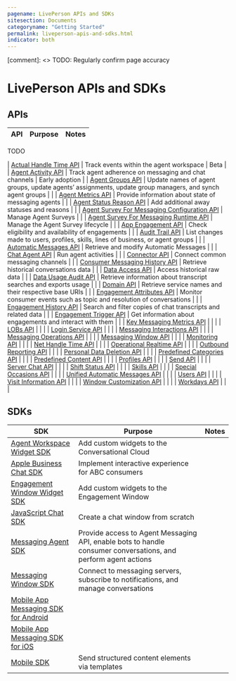 ```yaml
---
pagename: LivePerson APIs and SDKs
sitesection: Documents
categoryname: "Getting Started"
permalink: liveperson-apis-and-sdks.html
indicator: both
---
```


[comment]: <> TODO: Regularly confirm page accuracy

# LivePerson APIs and SDKs

## APIs

| API | Purpose | Notes |
|---|---|---|

TODO

| [Actual Handle Time API](actual-handle-time-api-overview.html) | Track events within the agent workspace | Beta |
| [Agent Activity API](agent-activity-api-overview.html) | Track agent adherence on messaging and chat channels | Early adoption |
| [Agent Groups API](agent-groups-api-overview.html) | Update names of agent groups, update agents’ assignments, update group managers, and synch agent groups | |
| [Agent Metrics API](agent-metrics-api-overview.html) | Provide information about state of messaging agents | |
| [Agent Status Reason API](agent-status-reason-api-overview.html) | Add additional away statuses and reasons | |
| [Agent Survey For Messaging Configuration API](agent-survey-for-messaging-configuration-api-overview.html) | Manage Agent Surveys | |
| [Agent Survey For Messaging Runtime API](agent-survey-for-messaging-runtime-api-overview.html) | Manage the Agent Survey lifecycle | |
| [App Engagement API](app-engagement-api-overview.html) | Check eligibility and availability of engagements | |
| [Audit Trail API](audit-trail-api-introduction.html) | List changes made to users, profiles, skills, lines of business, or agent groups | |
| [Automatic Messages API](automatic-messages-api-overview.html) | Retrieve and modify Automatic Messages | |
| [Chat Agent API](chat-agent-api-overview.html) | Run agent activities | |
| [Connector API](connector-api-overview.html) | Connect common messaging channels | |
| [Consumer Messaging History API](consumer-messaging-history-api-overview.html) | Retrieve historical conversations data | |
| [Data Access API](data-access-api-overview.html) | Access historical raw data | |
| [Data Usage Audit API](data-usage-audit-api-overview.html) | Retrieve information about transcript searches and exports usage | |
| [Domain API](domain-api.html) | Retrieve service names and their respective base URIs | |
| [Engagement Attributes API](engagement-attributes-api-overview.html) | Monitor consumer events such as topic and resolution of conversations | |
| [Engagement History API](engagement-history-api-overview.html) | Search and filter copies of chat transcripts and related data | |
| [Engagement Trigger API](engagement-trigger-api-overview.html) | Get information about engagements and interact with them | |
| [Key Messaging Metrics API](outbound-reporting-api-overview.html) | | |
| [LOBs API](lobs-api-overview.html) | | |
| [Login Service API](login-service-api-overview.html) | | |
| [Messaging Interactions API](messaging-interactions-api-overview.html) | | |
| [Messaging Operations API](messaging-operations-api-overview.html) | | |
| [Messaging Window API](messaging-window-api-overview.html) | | |
| [Monitoring API](monitoring-api-overview.html) | | |
| [Net Handle Time API](net-handle-time-api-overview.html) | | |
| [Operational Realtime API](operational-realtime-api-overview.html) | | |
| [Outbound Reporting API](outbound-reporting-api-overview.html) | | |
| [Personal Data Deletion API](personal-data-deletion-api-overview.html) | | |
| [Predefined Categories API](predefined-categories-api-introduction.html) | | |
| [Predefined Content API](predefined-content-api-overview.html) | | |
| [Profiles API](profiles-api-overview.html) | | |
| [Send API](connector-api-send-api-overview.html) | | |
| [Server Chat API](server-chat-api-overview.html) | | |
| [Shift Status API](shift-status-api-overview.html) | | |
| [Skills API](skills-api-overview.html) | | |
| [Special Occasions API](special-occasions-api-overview.html) | | |
| [Unified Automatic Messages API](unified-automatic-messages-api-overview.html) | | |
| [Users API](users-api-overview.html) | | |
| [Visit Information API](visit-information-api-overview.html) | | |
| [Window Customization API](window-customization-api-overview.html) | | |
| [Workdays API](workdays-api-overview.html) | | |

## SDKs

| SDK | Purpose | Notes |
|---|---|---|
| [Agent Workspace Widget SDK](agent-workspace-widget-sdk-overview.html) | Add custom widgets to the Conversational Cloud | |
| [Apple Business Chat SDK](apple-business-chat-sdk-overview.html) | Implement interactive experience for ABC consumers | |
| [Engagement Window Widget SDK](engagement-window-widget-sdk-overview.html) | Add custom widgets to the Engagement Window | |
| [JavaScript Chat SDK](javascript-chat-sdk-overview.html) | Create a chat window from scratch | |
| [Messaging Agent SDK](messaging-agent-sdk-overview.html) | Provide access to Agent Messaging API, enable bots to handle consumer conversations, and perform agent actions | |
| [Messaging Window SDK](messaging-window-sdk-overview.html) | Connect to messaging servers, subscribe to notifications, and manage conversations | |
| [Mobile App Messaging SDK for Android](mobile-app-messaging-sdk-for-android-overview.html) | | |
| [Mobile App Messaging SDK for iOS](mobile-app-messaging-sdk-for-ios-overview.html) | | |
| [Mobile SDK](mobile-sdk-and-web-templates-introduction.html) | Send structured content elements via templates | |